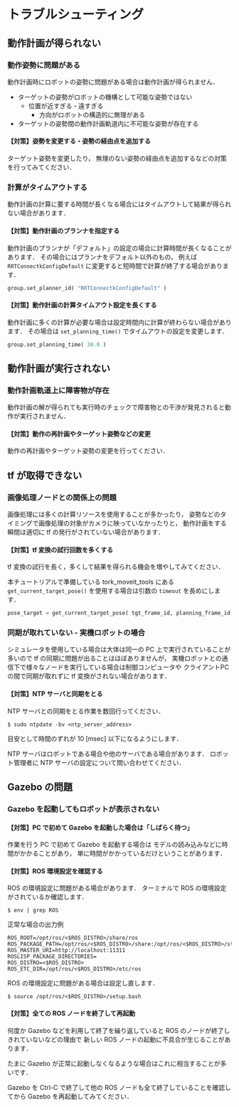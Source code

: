 
# トラブルシューティング


## 動作計画が得られない

### 動作姿勢に問題がある

動作計画時にロボットの姿勢に問題がある場合は動作計画が得られません．

- ターゲットの姿勢がロボットの機構として可能な姿勢ではない
  - 位置が近すぎる・遠すぎる
	- 方向がロボットの構造的に無理がある
- ターゲットの姿勢間の動作計画軌道内に不可能な姿勢が存在する

#### 【対策】姿勢を変更する・姿勢の経由点を追加する

ターゲット姿勢を変更したり，
無理のない姿勢の経由点を追加するなどの対策を行ってみてください．

### 計算がタイムアウトする

動作計画の計算に要する時間が長くなる場合にはタイムアウトして結果が得られない場合があります．

#### 【対策】動作計画のプランナを指定する

動作計画のプランナが「デフォルト」の設定の場合に計算時間が長くなることがあります．
その場合にはプランナをデフォルト以外のもの，
例えば `RRTConnectkConfigDefault` に変更すると短時間で計算が終了する場合があります．

```python
group.set_planner_id( "RRTConnectkConfigDefault" )
```

#### 【対策】動作計画の計算タイムアウト設定を長くする

動作計画に多くの計算が必要な場合は設定時間内に計算が終わらない場合があります．
その場合は `set_planning_time()` でタイムアウトの設定を変更します．

```python
group.set_planning_time( 30.0 )
```


## 動作計画が実行されない

### 動作計画軌道上に障害物が存在

動作計画の解が得られても実行時のチェックで障害物との干渉が発見されると動作が実行されません．

#### 【対策】動作の再計画やターゲット姿勢などの変更

動作の再計画やターゲット姿勢の変更を行ってください．


## tf が取得できない

### 画像処理ノードとの関係上の問題

画像処理には多くの計算リソースを使用することが多かったり，
姿勢などのタイミングで画像処理の対象がカメラに映っていなかったりと，
動作計画をする瞬間は適切に tf の発行がされていない場合があります．

#### 【対策】tf 変換の試行回数を多くする

tf 変換の試行を長く，多くして結果を得られる機会を増やしてみてください．

本チュートリアルで準備している tork_moveit_tools にある
`get_current_target_pose()` を使用する場合は引数の `timeout` を長めにします．

```python
pose_target = get_current_target_pose( tgt_frame_id, planning_frame_id, 5.0 )
```

### 同期が取れていない - 実機ロボットの場合

シミュレータを使用している場合は大体は同一の PC 上で実行されていることが多いので
tf の同期に問題が出ることはほぼありませんが，
実機ロボットとの通信下で様々なノードを実行している場合は制御コンピュータや
クライアントPCの間で同期が取れずに tf 変換がされない場合があります．

#### 【対策】NTP サーバと同期をとる

NTP サーバとの同期をとる作業を数回行ってください．

```
$ sudo ntpdate -bv <ntp_server_address>
```

目安として時間のずれが 10 [msec] 以下になるようにします．

NTP サーバはロボットである場合や他のサーバである場合があります．
ロボット管理者に NTP サーバの設定について問い合わせてください．


## Gazebo の問題

<a id="gazebo-start-not-show-robot"></a>
### Gazebo を起動してもロボットが表示されない

#### 【対策】PC で初めて Gazebo を起動した場合は「しばらく待つ」

作業を行う PC で初めて Gazebo を起動する場合は
モデルの読み込みなどに時間がかかることがあり，
単に時間がかかっているだけということがあります．

#### 【対策】ROS 環境設定を確認する

ROS の環境設定に問題がある場合があります．
ターミナルで ROS の環境設定がされているか確認します．

```
$ env | grep ROS
```

正常な場合の出力例

```
ROS_ROOT=/opt/ros/<$ROS_DISTRO>/share/ros
ROS_PACKAGE_PATH=/opt/ros/<$ROS_DISTRO>/share:/opt/ros/<$ROS_DISTRO>/stacks
ROS_MASTER_URI=http://localhost:11311
ROSLISP_PACKAGE_DIRECTORIES=
ROS_DISTRO=<$ROS_DISTRO>
ROS_ETC_DIR=/opt/ros/<$ROS_DISTRO>/etc/ros
```

ROS の環境設定に問題がある場合は設定し直します．

```
$ source /opt/ros/<$ROS_DISTRO>/setup.bash
```

#### 【対策】全ての ROS ノードを終了して再起動

何度か Gazebo などを利用して終了を繰り返していると
ROS のノードが終了しきれていないなどの理由で
新しい ROS ノードの起動に不具合が生じることがあります．

たまに Gazebo が正常に起動しなくなるような場合はこれに相当することが多いです．

Gazebo を Ctrl-C で終了して他の ROS ノードも全て終了していることを確認してから
Gazebo を再起動してみてください．



<!-- EOF -->
